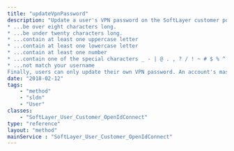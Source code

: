 ```yaml
---
title: "updateVpnPassword"
description: "Update a user's VPN password on the SoftLayer customer portal. As with portal passwords, VPN passwords must match the following restrictions. VPN passwords must... 
* ...be over eight characters long.
* ...be under twenty characters long.
* ...contain at least one uppercase letter
* ...contain at least one lowercase letter
* ...contain at least one number
* ...contain one of the special characters _ - | @ . , ? / ! ~ # $ % ^ & * ( ) { } [ ] \ =
* ...not match your username
Finally, users can only update their own VPN password. An account's master user can update any of their account users' VPN passwords. "
date: "2018-02-12"
tags:
    - "method"
    - "sldn"
    - "User"
classes:
    - "SoftLayer_User_Customer_OpenIdConnect"
type: "reference"
layout: "method"
mainService : "SoftLayer_User_Customer_OpenIdConnect"
---
```

